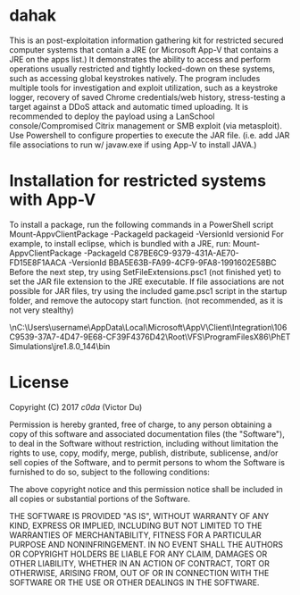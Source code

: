 # dahak
This is an post-exploitation information gathering kit for restricted secured computer systems that contain a JRE (or Microsoft App-V that contains a JRE on the apps list.) It demonstrates the ability 
to access and perform operations usually restricted and tightly locked-down on these systems, such as accessing global keystrokes natively. The program includes multiple tools for investigation and exploit utilization, such as a keystroke logger, recovery of saved Chrome credentials/web history, stress-testing a target against a DDoS attack and automatic timed uploading. It is recommended to deploy the payload using a LanSchool console/Compromised Citrix management or SMB exploit (via metasploit). Use Powershell to configure properties to execute the JAR file. (i.e. add JAR file associations to run 
w/ javaw.exe if using App-V to install JAVA.)
     
# Installation for restricted systems with App-V
To install a package, run the following commands in a PowerShell script
Mount-AppvClientPackage -PackageId packageid -VersionId versionid
For example, to install eclipse, which is bundled with a JRE, run:
Mount-AppvClientPackage -PackageId C87BE6C9-9379-431A-AE70-FD15E8F1AACA -VersionId BBA5E63B-FA99-4CF9-9FA8-1991602E58BC
Before the next step, try using SetFileExtensions.psc1 (not finished yet) to set the JAR file extension to the JRE executable.
If file associations are not possible for JAR files, try using the included game.psc1 script in the startup folder, and remove the autocopy start function. (not recommended, as it is not very stealthy)

\nC:\Users\username\AppData\Local\Microsoft\AppV\Client\Integration\106C9539-37A7-4D47-9E68-CF39F4376D42\Root\VFS\ProgramFilesX86\PhET Simulations\jre1.8.0_144\bin
# License
Copyright (C) 2017 _c0da_ (Victor Du)

Permission is hereby granted, free of charge, to any person obtaining a copy
of this software and associated documentation files (the "Software"), to deal
in the Software without restriction, including without limitation the rights
to use, copy, modify, merge, publish, distribute, sublicense, and/or sell
copies of the Software, and to permit persons to whom the Software is
furnished to do so, subject to the following conditions:

The above copyright notice and this permission notice shall be included in all
copies or substantial portions of the Software.

THE SOFTWARE IS PROVIDED "AS IS", WITHOUT WARRANTY OF ANY KIND, EXPRESS OR
IMPLIED, INCLUDING BUT NOT LIMITED TO THE WARRANTIES OF MERCHANTABILITY,
FITNESS FOR A PARTICULAR PURPOSE AND NONINFRINGEMENT. IN NO EVENT SHALL THE
AUTHORS OR COPYRIGHT HOLDERS BE LIABLE FOR ANY CLAIM, DAMAGES OR OTHER
LIABILITY, WHETHER IN AN ACTION OF CONTRACT, TORT OR OTHERWISE, ARISING FROM,
OUT OF OR IN CONNECTION WITH THE SOFTWARE OR THE USE OR OTHER DEALINGS IN THE
SOFTWARE.
